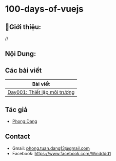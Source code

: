 # 100-days-of-vuejs
## 🚀Giới thiệu:
//

## Nội Dung:

## Các bài viết

| Bài viết                                                                       
| ------------------------------------------------------------------------------------------------------------------------------------------------- |
| [Day001: Thiết lập môi trường ]                                         |



## Tác giả

- [Phong Dang][windddd1]

[windddd1]: https://github.com/windddd1

## Contact

- Gmail: phong.tuan.dang13@gmail.com
- Facebook: https://www.facebook.com/Windddd1

[Day001: Thiết lập môi trường]:https://github.com/windddd1/100-days-of-vuejs/blob/main/Day001-%20Thi%E1%BA%BFt%20l%E1%BA%ADp%20m%C3%B4i%20tr%C6%B0%E1%BB%9Dng.md
